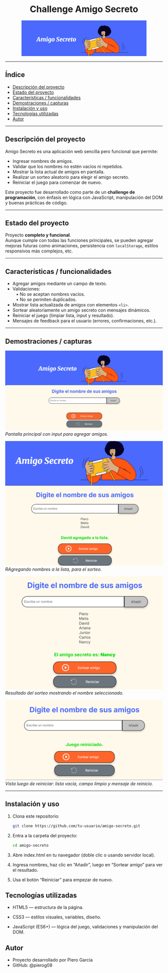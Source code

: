 <!-- Título + imagen portada -->
<h1 align="center">Challenge Amigo Secreto</h1>
<p align="center">
  <img src="./assets/capturas/principal.png" alt="Vista de la app Amigo Secreto" width="400" />
</p>

---

## Índice

- [Descripción del proyecto](#-descripción-del-proyecto)  
- [Estado del proyecto](#-estado-del-proyecto)  
- [Características / funcionalidades](#-características--funcionalidades)  
- [Demostraciones / capturas](#-demostraciones--capturas)  
- [Instalación y uso](#-instalación-y-uso)  
- [Tecnologías utilizadas](#-tecnologías-utilizadas)  
- [Autor](#-autor)  

---

## Descripción del proyecto

Amigo Secreto es una aplicación web sencilla pero funcional que permite:

- Ingresar nombres de amigos.  
- Validar que los nombres no estén vacíos ni repetidos.  
- Mostrar la lista actual de amigos en pantalla.  
- Realizar un sorteo aleatorio para elegir el amigo secreto.  
- Reiniciar el juego para comenzar de nuevo.

Este proyecto fue desarrollado como parte de un **challenge de programación**, con énfasis en lógica con JavaScript, manipulación del DOM y buenas prácticas de código.

---

## Estado del proyecto

Proyecto **completo y funcional**.  
Aunque cumple con todas las funciones principales, se pueden agregar mejoras futuras como animaciones, persistencia con `localStorage`, estilos responsivos más complejos, etc.

---

## Características / funcionalidades

- Agregar amigos mediante un campo de texto.  
- Validaciones:  
  • No se aceptan nombres vacíos.  
  • No se permiten duplicados.  
- Mostrar lista actualizada de amigos con elementos `<li>`.  
- Sortear aleatoriamente un amigo secreto con mensajes dinámicos.  
- Reiniciar el juego (limpiar lista, input y resultado).  
- Mensajes de feedback para el usuario (errores, confirmaciones, etc.).

---

## Demostraciones / capturas

![Pantalla principal](./assets/capturas/pantalla-principal.png)  
*Pantalla principal con input para agregar amigos.*

![Agregar Nombres](./assets/capturas/nombre.png)  
*RAgregando nombres a la lista, para el sorteo.*

![Sorteo](./assets/capturas/sorteo.png)  
*Resultado del sorteo mostrando el nombre seleccionado.*

![Reiniciar](./assets/capturas/reiniciar.png)  
*Vista luego de reiniciar: lista vacía, campo limpio y mensaje de reinicio.*

---

## Instalación y uso

1. Clona este repositorio:  
   ```bash
   git clone https://github.com/tu-usuario/amigo-secreto.git

2. Entra a la carpeta del proyecto:
   ```bash
   cd amigo-secreto
3. Abre index.html en tu navegador (doble clic o usando servidor local).

4. Ingresa nombres, haz clic en “Añadir”, luego en “Sortear amigo” para ver el resultado.

5. Usa el botón “Reiniciar” para empezar de nuevo.

## Tecnologías utilizadas

- HTML5 — estructura de la página.

- CSS3 — estilos visuales, variables, diseño.

- JavaScript (ES6+) — lógica del juego, validaciones y manipulación del DOM.

## Autor
- Proyecto desarrollado por Piero García
- GitHub: @pierog08

